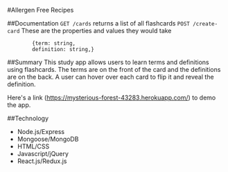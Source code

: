 #Allergen Free Recipes


##Documentation
`GET /cards` returns a list of all flashcards
`POST /create-card` These are the properties and values they would take  
```
        {term: string,
        definition: string,}
```

##Summary
This study app allows users to learn terms and definitions using flashcards.  The terms are on the front of the card and the definitions are on the back. A user can hover over each card to flip it and reveal the definition.

Here's a link (https://mysterious-forest-43283.herokuapp.com/) to demo the app.



##Technology
- Node.js/Express  
- Mongoose/MongoDB  
- HTML/CSS
- Javascript/jQuery
- React.js/Redux.js
